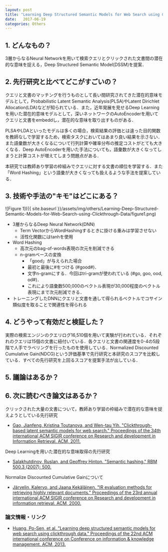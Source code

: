```yaml
---
layout: post
title: "Learning Deep Structured Semantic Models for Web Search using Clickthrough Data"
date:   2017-06-19
categories: Others
---
```


## 1. どんなもの？

3層からなるNeural Networkを用いて検索クエリとクリックされた文書間の潜在的な意味を捉える，Deep Structured Semantic Model(DSSM)を提案．

## 2. 先行研究と比べてどこがすごいの？

クエリと文書のマッチングを行うものとして長い間研究されてきた潜在的意味モデルとして，Probabilistic Latent Semantic Analysis(PLSA)やLatent Dirichlet Allocation(LDA)などが知られている．また，近年発展を見せるDeep Learningを用いた潜在的意味モデルとして，深いネットワークのAutoEncoderを用いてクエリと文書をembeddし，潜在的な意味を取り出すものがある．

PLSAやLDAといったモデルは多くの場合，検索結果の評価とは違った目的関数を教師なしで学習するため，検索タスクにおいてはあまり良い結果を示さない．また語彙数が大きくなるについて行列計算や確率分布の推定コストがとても大きくなる．Deep AutoEncoderを用いた手法についても，語彙数が大きくなってしまうと計算コストが増えてしまう問題点がある．

本研究では教師あり学習の枠組みでクエリに対する文書の順位を学習する．また「Word Hashing」という語彙が大きくなっても扱えるような手法を提案している．

## 3. 技術や手法の"キモ"はどこにある？

![Figure 1]({{ site.baseurl }}/assets/img/others/Learning-Deep-Structured-Semantic-Models-for-Web-Search-using-Clickthrough-Data/figure1.png)

* 3層からなるDeep Neural Network(DNN)
  * Term VectorからWordHashingするときに掛ける重みは学習させない
  * 活性化関数にはtanhを使用
* Word Hashing
  * 高次元のbag-of-words表現の次元を削減できる
  * n-gramベースの変換
	* 「good」が与えられた場合
	* 最初と最後に#をつける (#good#)．
	* 文字n-gramにする．今回はtri-gramが使われている (#go, goo, ood, od#)．
	* これにより語彙数500,000のベクトル表現が30,000程度のベクトル表現にまで次元削減できる．
* トレーニングしたDNNにクエリと文書を通して得られるベクトルでコサイン類似度を取ることで関連性を得られる

## 4. どうやって有効だと検証した？

実際の検索エンジンのクエリログ16,510個を用いて実験が行われている．それぞれのクエリは15個の文書に紐付いている．各クエリと文書の関連度を0-4の5段階で人手でラベリングを行ったものを使用している．Normalized Discounted Cumulative Gain(NDCG)という評価基準で先行研究と本研究のスコアを比較している．すべての先行研究を上回るスコアを提案手法が出している．

## 5. 議論はあるか？

## 6. 次に読むべき論文はあるか？

クリックされた大量の文書について，教師あり学習の枠組みで潜在的な意味を捉えようとしている先行研究
* [Gao, Jianfeng, Kristina Toutanova, and Wen-tau Yih. "Clickthrough-based latent semantic models for web search." Proceedings of the 34th international ACM SIGIR conference on Research and development in Information Retrieval. ACM, 2011.](http://dl.acm.org/citation.cfm?id=2010007)

Deep Learningを用いた潜在的な意味取得の先行研究
* [Salakhutdinov, Ruslan, and Geoffrey Hinton. "Semantic hashing." RBM 500.3 (2007): 500.](http://www.utstat.toronto.edu/~rsalakhu/papers/semantic_final.pdf)

Normalize Discounted Cumulative Gainについて
* [Järvelin, Kalervo, and Jaana Kekäläinen. "IR evaluation methods for retrieving highly relevant documents." Proceedings of the 23rd annual international ACM SIGIR conference on Research and development in information retrieval. ACM, 2000.](http://dl.acm.org/citation.cfm?id=345545)

### 論文情報・リンク

* [Huang, Po-Sen, et al. "Learning deep structured semantic models for web search using clickthrough data." Proceedings of the 22nd ACM international conference on Conference on information & knowledge management. ACM, 2013.](https://www.microsoft.com/en-us/research/wp-content/uploads/2016/02/cikm2013_DSSM_fullversion.pdf)
